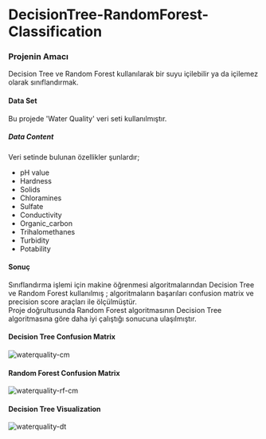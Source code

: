 # DecisionTree-RandomForest-Classification
### Projenin Amacı
Decision Tree ve Random Forest kullanılarak bir suyu içilebilir ya da içilemez olarak sınıflandırmak.
#### Data Set
Bu projede 'Water Quality' veri seti kullanılmıştır.
##### Data Content
Veri setinde bulunan özellikler şunlardır;
* pH value
* Hardness
* Solids
* Chloramines
* Sulfate
* Conductivity
* Organic_carbon
* Trihalomethanes
* Turbidity
* Potability
#### Sonuç
Sınıflandırma işlemi için makine öğrenmesi algoritmalarından Decision Tree ve Random Forest kullanılmış ; algoritmaların başarıları confusion matrix ve precision score araçları ile ölçülmüştür. <br>
Proje doğrultusunda Random Forest algoritmasının Decision Tree algoritmasına göre daha iyi çalıştığı sonucuna ulaşılmıştır. <br>

#### Decision Tree Confusion Matrix <br>
![waterquality-cm](https://github.com/gulerkandeger/DecisionTree-RandomForest-Classification/assets/77187949/0e961f3b-b2c3-4afd-a139-16b3e1336340)   <br>

#### Random Forest Confusion Matrix <br>
![waterquality-rf-cm](https://github.com/gulerkandeger/DecisionTree-RandomForest-Classification/assets/77187949/3c860ed4-04d3-401b-ae20-639376183ea8)

#### Decision Tree Visualization
![waterquality-dt](https://github.com/gulerkandeger/DecisionTree-RandomForest-Classification/assets/77187949/fdb656bb-0a92-42be-b16d-c5e7b43dee4d)

